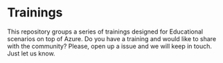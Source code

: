 # Trainings
This repository groups a series of trainings designed for Educational scenarios on top of Azure. Do you have a training and would like to share with the community? Please, open up a issue and we will keep in touch. Just let us know.
